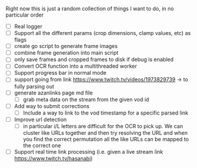 Right now this is just a random collection of things I want to do, in no particular order

- [ ] Real logger
- [ ] Support all the different params (crop dimensions, clamp values, etc) as flags
- [ ] create go script to generate frame images
- [ ] combine frame generation into main script
- [ ] only save frames and cropped frames to disk if debug is enabled
- [ ] Convert OCR function into a multithreaded worker
- [ ] Support progress bar in normal mode
- [ ] support going from link https://www.twitch.tv/videos/1973829739 -> to fully parsing out
- [ ] generate azanlinks page md file
    - [ ] grab meta data on the stream from the given vod id
- [ ] Add way to submit corrections
    - [ ] Include a way to link to the vod timestamp for a specific parsed link
- [ ] Improve url detection
    - [ ] in particular i/L letters are difficult for the OCR to pick up. We can cluster like URLs together and then try resolving the URL and when you find the correct permutation all the like URLs can be mapped to the correct one
- [ ] Support real time link processing (i.e. given a live stream link https://www.twitch.tv/hasanabi)